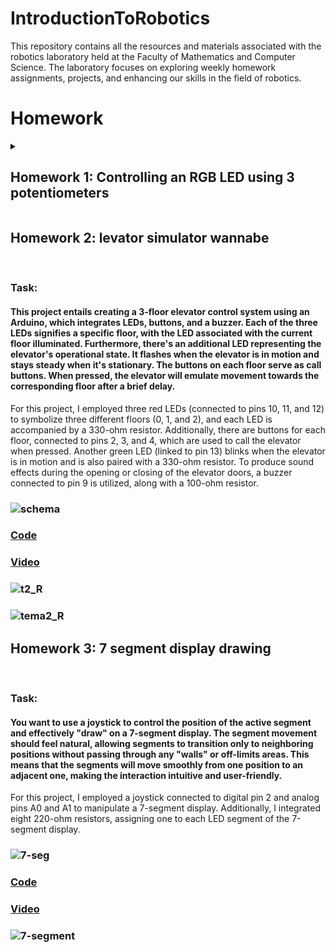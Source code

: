 # IntroductionToRobotics
This repository contains all the resources and materials associated with the robotics laboratory held at the Faculty of Mathematics and Computer Science. The laboratory focuses on exploring weekly homework assignments, projects, and enhancing our skills in the field of robotics.


# Homework
 
<details>
  <summary>
      <h2>Homework 1: Controlling an RGB LED using 3 potentiometers</h2>
  </summary>
  <br>
 
  ### Task:
  #### Use a separate potentiometer for controlling each color of the RGB LED: Red,Green, and Blue. This control must leverage digital electronics. Specifically, you need to read the potentiometer’s value with Arduino and then write a mapped value to the LED pins.
  
  I utilized three potentiometers, allocating one for each color channel, along with three resistors, each with a value of 330 ohms.
 
  ### [Code](https://github.com/Diana5B/IntroductionToRobotics/blob/main/controlling_RBG_with_3_Potentiometers.ino)
  ### [Video](https://youtube.com/shorts/4DI-YE8W-8I?si=Qd2odoNIk8rZXYd7)
  ### ![Led](https://github.com/Diana5B/IntroductionToRobotics/assets/115624763/c4b9e31a-9edc-45ad-b81a-a7d5cc8db585)

</details>

 <summary>
      <h2>Homework 2: levator simulator wannabe</h2>
  </summary>
  <br>
 
  ### Task:
  #### This project entails creating a 3-floor elevator control system using an Arduino, which integrates LEDs, buttons, and a buzzer. Each of the three LEDs signifies a specific floor, with the LED associated with the current floor illuminated. Furthermore, there's an additional LED representing the elevator's operational state. It flashes when the elevator is in motion and stays steady when it's stationary. The buttons on each floor serve as call buttons. When pressed, the elevator will emulate movement towards the corresponding floor after a brief delay.

  For this project, I employed three red LEDs (connected to pins 10, 11, and 12) to symbolize three different floors (0, 1, and 2), and each LED is accompanied by a 330-ohm resistor. Additionally, there are buttons for each floor, connected to pins 2, 3, and 4, which are used to call the elevator when pressed. Another green LED (linked to pin 13) blinks when the elevator is in motion and is also paired with a 330-ohm resistor. To produce sound effects during the opening or closing of the elevator doors, a buzzer connected to pin 9 is utilized, along with a 100-ohm resistor.

 ### ![schema](https://github.com/Diana5B/IntroductionToRobotics/assets/115624763/f13c6cc4-6900-47b9-b249-0851c884f0bc)

 ### [Code](https://github.com/Diana5B/IntroductionToRobotics/blob/main/levator_simulator_wannabe.io)
 ### [Video](https://youtu.be/ucYN62i3QiE?si=VxGs4HqVFmv4JSM7)
 ### ![t2_R](https://github.com/Diana5B/IntroductionToRobotics/assets/115624763/1fff4266-e7b1-4b4d-a747-9191be724cfa)
### ![tema2_R](https://github.com/Diana5B/IntroductionToRobotics/assets/115624763/41828110-d72b-4577-8aaa-85c9c93fc9f7)
 
</details>

<summary>
      <h2>Homework 3: 7 segment display drawing</h2>
  </summary>
  <br>
  
### Task:
#### You want to use a joystick to control the position of the active segment and effectively "draw" on a 7-segment display. The segment movement should feel natural, allowing segments to transition only to neighboring positions without passing through any "walls" or off-limits areas. This means that the segments will move smoothly from one position to an adjacent one, making the interaction intuitive and user-friendly.

For this project, I employed a joystick connected to digital pin 2 and analog pins A0 and A1 to manipulate a 7-segment display. Additionally, I integrated eight 220-ohm resistors, assigning one to each LED segment of the 7-segment display.

 ### ![7-seg](https://github.com/Diana5B/IntroductionToRobotics/assets/115624763/e5db910a-e8be-4ded-b855-bac80eb435b1)

 ### [Code](https://github.com/Diana5B/IntroductionToRobotics/blob/main/7-segment.ino)
 ### [Video](https://youtu.be/HcUUxy2D1f8?si=vF2vCRgjEZgWoLeg)
 ### ![7-segment](https://github.com/Diana5B/IntroductionToRobotics/assets/115624763/8c95c285-3510-45fd-8853-f7552d150b63)

